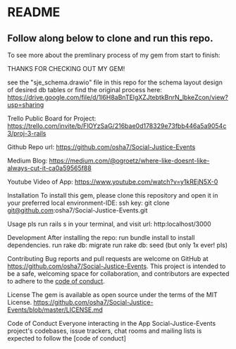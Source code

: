 # README


Follow along below to clone and run this repo. 
--------------------------------------------------------------------------------------

To see more about the premlinary process of my gem from start to finish:


THANKS FOR CHECKING OUT MY GEM!


see the "sje_schema.drawio" file in this repo for the schema layout design of desired db tables
or find the original process here:
https://drive.google.com/file/d/1l6H8aBnTElgXZJtebtkBnrN_lbkeZcon/view?usp=sharing

Trello Public Board for Project:
https://trello.com/invite/b/FlOYzSaG/216bae0d178329e73fbb446a5a9054c3/proj-3-rails

Github Repo url:
https://github.com/osha7/Social-Justice-Events

Medium Blog:
https://medium.com/@ogroetz/where-like-doesnt-like-always-cut-it-ca0a59565f88

Youtube Video of App:
https://www.youtube.com/watch?v=y1kREjN5X-0


Installation
To install this gem, please clone this repository and open it in your preferred local environment-IDE: ssh key: git clone git@github.com:osha7/Social-Justice-Events.git

Usage
pls run rails s in your terminal, and visit url: http:localhost/3000

Development
After installing the repo:
 run bundle install to install dependencies.
 run rake db: migrate
 run rake db: seed (but only 1x ever! pls)


Contributing
Bug reports and pull requests are welcome on GitHub at https://github.com/osha7/Social-Justice-Events. This project is intended to be a safe, welcoming space for collaboration, and contributors are expected to adhere to the [code of conduct](https://github.com//social-justice-events/blob/master/CODE_OF_CONDUCT.md).

License
The gem is available as open source under the terms of the MIT License.
https://github.com/osha7/Social-Justice-Events/blob/master/LICENSE.md

Code of Conduct
Everyone interacting in the App Social-Justice-Events project's codebases, issue trackers, chat rooms and mailing lists is expected to follow the [code of conduct]
